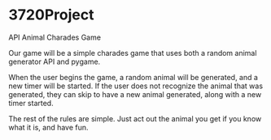 # 3720Project
API Animal Charades Game

Our game will be a simple charades game that uses both a random animal generator API and pygame.

When the user begins the game, a random animal will be generated, and a new timer will be started. If the user does not recognize the animal that was generated, they can skip to have a new animal generated, along with a new timer started. 

The rest of the rules are simple. Just act out the animal you get if you know what it is, and have fun. 
